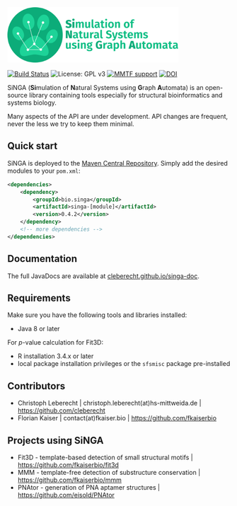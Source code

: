 <img src="singa_logo_text.png" height="125"/>

[![Build Status](https://travis-ci.org/singa-bio/singa.svg?branch=master)](https://travis-ci.org/singa-bio/singa)
![License: GPL v3](https://img.shields.io/badge/License-GPL%20v3-blue.svg)
[![MMTF support](https://img.shields.io/badge/MMTF-supported-blue.svg)](https://mmtf.rcsb.org/)
[![DOI](https://zenodo.org/badge/DOI/10.5281/zenodo.1320146.svg)](https://doi.org/10.5281/zenodo.1320146)

SiNGA (**Si**mulation of **N**atural Systems using **G**raph **A**utomata) is an open-source library containing tools especially for structural bioinformatics and systems biology.

Many aspects of the API are under development. API changes are frequent, never the less we try to keep them minimal.

## Quick start
SiNGA is deployed to the [Maven Central Repository](https://mvnrepository.com/artifact/bio.singa). Simply add the desired modules to your ```pom.xml```:

```xml
<dependencies>
    <dependency>
        <groupId>bio.singa</groupId>
        <artifactId>singa-[module]</artifactId>
        <version>0.4.2</version>
    </dependency>
    <!-- more dependencies -->
</dependencies>
```
## Documentation
The full JavaDocs are available at [cleberecht.github.io/singa-doc](https://cleberecht.github.io/singa-doc).

## Requirements
Make sure you have the following tools and libraries installed:
- Java 8 or later

For _p_-value calculation for Fit3D: 
- R installation 3.4.x or later
- local package installation privileges or the `sfsmisc` package pre-installed

## Contributors
 - Christoph Leberecht | christoph.leberecht(at)hs-mittweida.de | https://github.com/cleberecht
 - Florian Kaiser | contact(at)fkaiser.bio | https://github.com/fkaiserbio

## Projects using SiNGA
 - Fit3D - template-based detection of small structural motifs | https://github.com/fkaiserbio/fit3d
 - MMM - template-free detection of substructure conservation | https://github.com/fkaiserbio/mmm
 - PNAtor - generation of PNA aptamer structures | https://github.com/eisold/PNAtor
